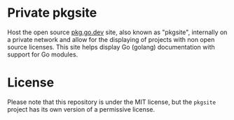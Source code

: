 # Private pkgsite

Host the open source [pkg.go.dev](https://pkg.go.dev) site, also known as "pkgsite", internally on a private network
and allow for the displaying of projects with non open source licenses. This site helps display Go (golang)
documentation with support for Go modules.

# License
Please note that this repository is under the MIT license, but the `pkgsite` project has its own version of a permissive
license.
